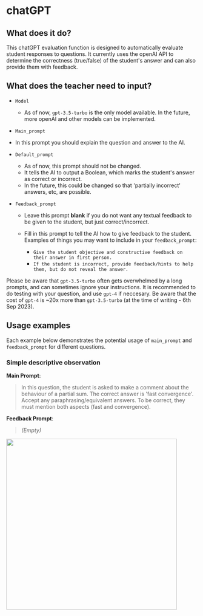 # chatGPT

## What does it do?
This chatGPT evaluation function is designed to automatically evaluate student responses to questions. It currently uses the openAI API to determine the correctness (true/false) of the student's answer and can also provide them with feedback.


## What does the teacher need to input?
- `Model`
  
    - As of now, `gpt-3.5-turbo` is the only model available. In the future, more openAI and other models can be implemented.
-  `Main_prompt`
  
  - In this prompt you should explain the question and answer to the AI.
-  `Default_prompt`

    - As of now, this prompt should not be changed.
    - It tells the AI to output a Boolean, which marks the student's answer as correct or incorrect.
    - In the future, this could be changed so that 'partially incorrect' answers, etc, are possible.
-  `Feedback_prompt`
  
    - Leave this prompt **blank** if you do not want any textual feedback to be given to the student, but just correct/incorrect.
    - Fill in this prompt to tell the AI how to give feedback to the student. Examples of things you may want to include in your `feedback_prompt`:
      
        - `Give the student objective and constructive feedback on their answer in first person.`
        - `If the student is incorrect, provide feedback/hints to help them, but do not reveal the answer.`
   
Please be aware that `gpt-3.5-turbo` often gets overwhelmed by a long prompts, and can sometimes ignore your instructions. It is recommended to do testing with your question, and use `gpt-4` if neccesary. Be aware that the cost of `gpt-4` is ~20x more than `gpt-3.5-turbo` (at the time of writing - 6th Sep 2023).


## Usage examples
Each example below demonstrates the potential usage of `main_prompt` and `feedback_prompt` for different questions.

### Simple descriptive observation
**Main Prompt**:
> In this question, the student is asked to make a comment about the behaviour of a partial sum. The correct answer is 'fast convergence'. Accept any paraphrasing/equivalent answers. To be correct, they must mention both aspects (fast and convergence).

**Feedback Prompt**:
> *(Empty)*

<img src="https://github.com/lambda-feedback/chatGPT/assets/138524447/af083bff-fade-4186-89aa-bc0b7f48ce0d" width="450">

